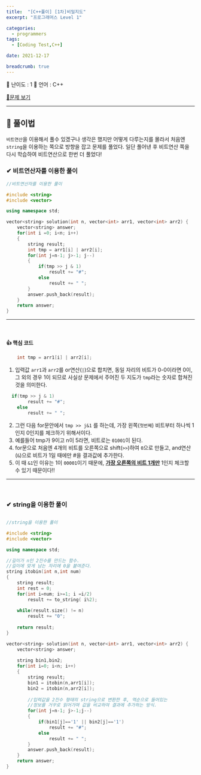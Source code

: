 ```yaml
---
title:  "[C++풀이] [1차]비밀지도"
excerpt: "프로그래머스 Level 1"

categories:
  - programmers
tags:
  - [Coding Test,C++]

date: 2021-12-17

breadcrumb: true
---
```


<div class="notice--warning" markdown=1>
 <span>📄 난이도 : 1      </span>    
 <span>📄 언어 : C++  </span> 

 [📂문제 보기](https://programmers.co.kr/learn/courses/30/lessons/17681?language=cpp) 
 </div>
 




***
##  🔶 풀이법

`비트연산`을 이용해서 풀수 있겠구나 생각은 했지만 어떻게 다루는지를 몰라서 처음엔 `string`을 이용하는 쪽으로 방향을 잡고 문제를 풀었다. 일단 풀어낸 후 비트연산 쪽을 다시 학습하여 비트연산으로 한번 더 풀었다! 

### ✔ 비트연산자를 이용한 풀이

```c++
//비트연산자를 이용한 풀이

#include <string>
#include <vector>

using namespace std;

vector<string> solution(int n, vector<int> arr1, vector<int> arr2) {
    vector<string> answer;
    for(int i =0; i<n; i++)
    {
        string result;
        int tmp = arr1[i] | arr2[i];
        for(int j=n-1; j>-1; j--)
        {
            if(tmp >> j & 1)
                result += "#";
            else 
                result += " ";
        }   
        answer.push_back(result);
    }
    return answer;
}
```
--- 
<br>

#### 👍 핵심 코드 

```c++
    int tmp = arr1[i] | arr2[i];
```
1.  입력값 `arr1`과 `arr2`를 or연산(`|`)으로 합치면, 동일 자리의 비트가 0-0이라면 0이, 그 외의 경우 1이 되므로 사실상 문제에서 주어진 두 지도가 `tmp`라는 숫자로 합쳐진 것을 의미한다.

```c++
  if(tmp >> j & 1)
        result += "#";
    else 
        result += " ";
```
2. 그런 다음 for문안에서 `tmp >> j&1` 를 하는데, 가장 왼쪽(`첫번째`) 비트부터 하나씩 1인지 0인지를 체크하기 위해서이다.
3. 예를들어 tmp가 9이고 n이 5라면, 비트로는 `01001`이 된다. 
4. for문으로 처음엔 4개의 비트를 오른쪽으로 shift(`>>`)하여 `0`으로 만들고, and연산(`&`)으로 비트가 1일 때에만 #을 결과값에 추가한다.
5. 이 때  `&1`인 이유는 1이 `00001`이기 때문에, **<u>가장 오른쪽의 비트 1개만</u>** 1인지 체크할 수 있기 때문이다!!


--- 
<br>

### ✔ string을 이용한 풀이

```c++

//string을 이용한 풀이

#include <string>
#include <vector>

using namespace std;

//길이가 n인 2진수를 만드는 함수.
//길이에 맞게 남는 자리에 0을 붙여준다.
string itobin(int n,int num)
{
    string result;
    int rest = 0;
    for(int i=num; i>=1; i =i/2)
        result += to_string( i%2);
    
    while(result.size() != n)
        result += "0";
    
    return result;
}

vector<string> solution(int n, vector<int> arr1, vector<int> arr2) {
    vector<string> answer;
    
    string bin1,bin2;
    for(int i=0; i<n; i++)
    {
        string result;
        bin1 = itobin(n,arr1[i]);
        bin2 = itobin(n,arr2[i]);
        
        //입력값을 2진수 형태의 string으로 변환한 후, 역순으로 들어있는
        //정보를 거꾸로 읽어가며 값을 비교하여 결과에 추가하는 방식.
        for(int j=n-1; j>-1;j--)
        {
            if(bin1[j]=='1' || bin2[j]=='1')
                result += "#";
            else 
                result += " ";
        }
        answer.push_back(result);
    }
    return answer;
}
```


